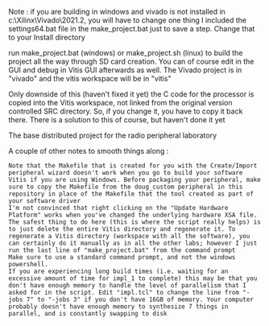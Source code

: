 Note : if you are building in windows and vivado is not installed in c:\Xilinx\Vivado\2021.2, you will have to change one thing I included the settings64.bat file in the make_project.bat just to save a step. Change that to your Install directory

run make_project.bat (windows) or make_project.sh (linux) to build the project all the way through SD card creation. You can of course edit in the GUI and debug in Vitis GUI afterwards as well. The Vivado project is in "vivado" and the vitis workspace will be in "vitis"

Only downside of this (haven't fixed it yet) the C code for the processor is copied into the Vitis workspace, not linked from the original version controlled SRC directory. So, if you change it, you have to copy it back there. There is a solution to this of course, but haven't done it yet

The base distributed project for the radio peripheral laboratory

A couple of other notes to smooth things along :

    Note that the Makefile that is created for you with the Create/Import peripheral wizard doesn't work when you go to build your software Vitis if you are using Windows. Before packaging your peripheral, make sure to copy the Makefile from the doug_custom peripheral in this repository in place of the Makefile that the tool created as part of your software driver
    I'm not convinced that right clicking on the "Update Hardware Platform" works when you've changed the underlying hardware XSA file. The safest thing to do here (this is where the script really helps) is to just delete the entire Vitis directory and regenerate it. To regenerate a Vitis directory (workspace with all the software), you can certainly do it manually as in all the other labs; however I just run the last line of "make_project.bat" from the command prompt
    Make sure to use a standard command prompt, and not the windows powershell.
    If you are experiencing long build times (i.e. waiting for an excessive amount of time for impl_1 to complete) this may be that you don't have enough memory to handle the level of parallelism that I asked for in the script. Edit "impl.tcl" to change the line from "-jobs 7" to "-jobs 3" if you don't have 16GB of memory. Your computer probably doesn't have enough memory to synthesize 7 things in parallel, and is constantly swapping to disk
